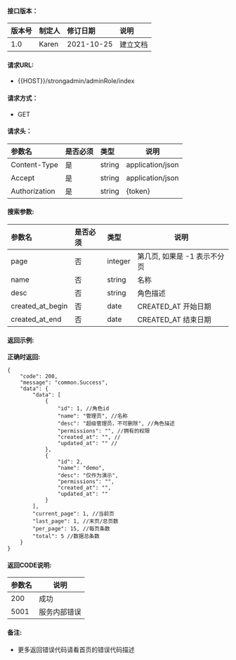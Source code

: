 #### 接口版本：

|版本号|制定人|修订日期|说明|
|:----|:----|:----   |:----|
|1.0 |Karen  |2021-10-25 |建立文档|

#### 请求URL:

- {{HOST}}/strongadmin/adminRole/index

#### 请求方式：

- GET

#### 请求头：

|参数名|是否必须|类型|说明|
|:----    |:---|:----- |-----   |
|Content-Type |是  |string |application/json   |
|Accept |是  |string |application/json   |
|Authorization|是|string|{token}|

#### 搜索参数:

|参数名|是否必须|类型|说明|
|:----    |:---|:----- |-----   |
|page |否  |integer |第几页, 如果是 -1 表示不分页   |
|name |否  |string |名称   |
|desc |否  |string |角色描述   |
|created_at_begin |否  |date |CREATED_AT 开始日期   |
|created_at_end |否  |date |CREATED_AT 结束日期   |

#### 返回示例:

**正确时返回:**

```
{
    "code": 200,
    "message": "common.Success",
    "data": {
        "data": [
            {
                "id": 1, //角色id
                "name": "管理员", //名称
                "desc": "超级管理员，不可删除", //角色描述
                "permissions": "", //拥有的权限
                "created_at": "", //
                "updated_at": "" //
            },
            {
                "id": 2,
                "name": "demo",
                "desc": "仅作为演示",
                "permissions": "",
                "created_at": "",
                "updated_at": ""
            }
        ],
        "current_page": 1, //当前页
        "last_page": 1, //末页/总页数
        "per_page": 15, //每页条数
        "total": 5 //数据总条数
    }
}
```

#### 返回CODE说明:

|参数名|说明|
|:----- |----- |
|200 |成功  |
|5001|服务内部错误|

#### 备注:

- 更多返回错误代码请看首页的错误代码描述